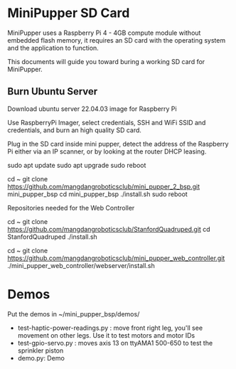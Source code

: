 # MiniPupper SD Card
MiniPupper uses a Raspberry Pi 4 - 4GB compute module without embedded flash memory, it requires an SD card with the operating system and the application to function.

This documents will guide you toward buring a working SD card for MiniPupper.

## Burn Ubuntu Server

Download ubuntu server 22.04.03 image for Raspberry Pi

Use RaspberryPi Imager, select credentials, SSH and WiFi SSID and credentials, and burn an high quality SD card.

Plug in the SD card inside mini pupper, detect the address of the Raspberry Pi either via an IP scanner, or by looking at the router DHCP leasing.

sudo apt update
sudo apt upgrade
sudo reboot

cd ~
git clone https://github.com/mangdangroboticsclub/mini_pupper_2_bsp.git mini_pupper_bsp
cd mini_pupper_bsp
./install.sh
sudo reboot

Repositories needed for the Web Controller

cd ~
git clone https://github.com/mangdangroboticsclub/StanfordQuadruped.git
cd StanfordQuadruped
./install.sh

cd ~
git clone https://github.com/mangdangroboticsclub/mini_pupper_web_controller.git
./mini_pupper_web_controller/webserver/install.sh

# Demos

Put the demos in ~/mini_pupper_bsp/demos/

- test-haptic-power-readings.py : move front right leg, you'll see movement on other legs. Use it to test motors and motor IDs
- test-gpio-servo.py : moves axis 13 on ttyAMA1 500-650 to test the sprinkler piston
- demo.py: Demo